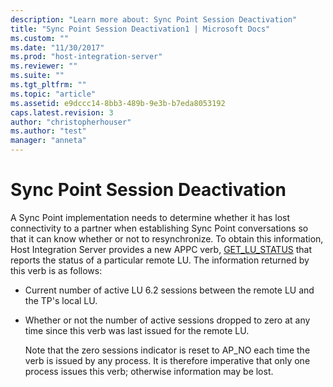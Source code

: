```yaml
---
description: "Learn more about: Sync Point Session Deactivation"
title: "Sync Point Session Deactivation1 | Microsoft Docs"
ms.custom: ""
ms.date: "11/30/2017"
ms.prod: "host-integration-server"
ms.reviewer: ""
ms.suite: ""
ms.tgt_pltfrm: ""
ms.topic: "article"
ms.assetid: e9dccc14-8bb3-489b-9e3b-b7eda8053192
caps.latest.revision: 3
author: "christopherhouser"
ms.author: "test"
manager: "anneta"
---
```

# Sync Point Session Deactivation
A Sync Point implementation needs to determine whether it has lost connectivity to a partner when establishing Sync Point conversations so that it can know whether or not to resynchronize. To obtain this information, Host Integration Server provides a new APPC verb, [GET_LU_STATUS](./get-lu-status2.md) that reports the status of a particular remote LU. The information returned by this verb is as follows:  
  
- Current number of active LU 6.2 sessions between the remote LU and the TP's local LU.  
  
- Whether or not the number of active sessions dropped to zero at any time since this verb was last issued for the remote LU.  
  
  Note that the zero sessions indicator is reset to AP_NO each time the verb is issued by any process. It is therefore imperative that only one process issues this verb; otherwise information may be lost.

